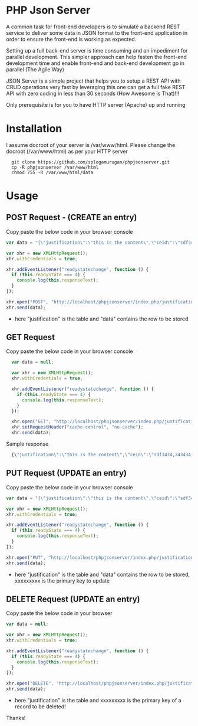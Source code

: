 PHP Json Server
===============

A common task for front-end developers is to simulate a backend REST service to deliver some data in JSON format to the front-end application in order to ensure the front-end is working as expected.

Setting up a full back-end server is time consuming and an impediment for parallel development. This simpler approach can help fasten the front-end development time and enable front-end and back-end development go in parallel (The Agile Way)

JSON Server is a simple project that helps you to setup a REST API with CRUD operations very fast by leveraging this one can get a full fake REST API with zero coding in less than 30 seconds (How Awesome Is That)!!!

Only prerequisite is for you to have HTTP server (Apache) up and running



Installation
============
I assume docroot of your server is /var/www/html. Please change the docroot (/var/www/html) as per your HTTP server
```shell
  git clone https://github.com/splogamurugan/phpjsonserver.git
  cp -R phpjsonserver /var/www/html
  chmod 755 -R /var/www/html/data
```

Usage
===============

POST Request - (CREATE an entry)
--------------------------------
Copy paste the below code in your browser console

```javascript
var data = "{\"justification\":\"this is the content\",\"ceid\":\"sdf3434,343434,4545454,454232,565656\", \"updated_by\":\"splogamurugan@gmail.com\"}";

var xhr = new XMLHttpRequest();
xhr.withCredentials = true;

xhr.addEventListener("readystatechange", function () {
  if (this.readyState === 4) {
    console.log(this.responseText);
  }
});

xhr.open("POST", "http://localhost/phpjsonserver/index.php/justification/");
xhr.send(data);
```

* here "justification" is the table and "data" contains the row to be stored



GET Request
------------
Copy paste the below code in your browser console

```javascript
  var data = null;

  var xhr = new XMLHttpRequest();
  xhr.withCredentials = true;

  xhr.addEventListener("readystatechange", function () {
    if (this.readyState === 4) {
      console.log(this.responseText);
    }
  });

  xhr.open("GET", "http://localhost/phpjsonserver/index.php/justification/34");
  xhr.setRequestHeader("cache-control", "no-cache");
  xhr.send(data);
```

Sample response
```javascript
  {\"justification\":\"this is the content\",\"ceid\":\"sdf3434,343434,4545454,454232,565656\",\"updated_by\":\"splogamurugan@gmail.com\",\"id\":34}
```

PUT Request (UPDATE an entry)
----------------------------
Copy paste the below code in your browser console
```javascript
var data = "{\"justification\":\"this is the content\",\"ceid\":\"sdf3434,343434,4545454,454232,565656\", \"updated_by\":\"splogamurugan@gmail.com\"}";

var xhr = new XMLHttpRequest();
xhr.withCredentials = true;

xhr.addEventListener("readystatechange", function () {
  if (this.readyState === 4) {
    console.log(this.responseText);
  }
});

xhr.open("PUT", "http://localhost/phpjsonserver/index.php/justification/xxxxxxxxx");
xhr.send(data);
```
* here "justification" is the table and "data" contains the row to be stored, xxxxxxxxx is the primary key to update


DELETE Request (UPDATE an entry)
-------------------------------
Copy paste the below code in your browser
```javascript
var data = null;

var xhr = new XMLHttpRequest();
xhr.withCredentials = true;

xhr.addEventListener("readystatechange", function () {
  if (this.readyState === 4) {
    console.log(this.responseText);
  }
});

xhr.open("DELETE", "http://localhost/phpjsonserver/index.php/justification/xxxxxxxxx");
xhr.send(data);
```
* here "justification" is the table and xxxxxxxxx is the primary key of a record to be deleted!




Thanks!
